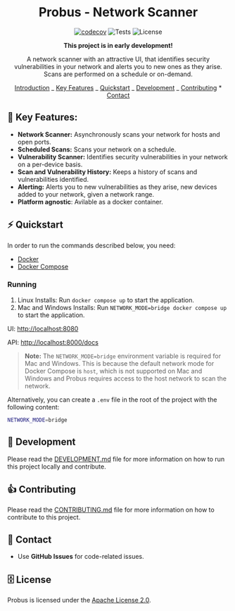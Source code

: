 <div align="center">

# Probus - Network Scanner

[![codecov](https://codecov.io/github/royrusso/probus/graph/badge.svg?token=B972KDOOOB)](https://codecov.io/github/royrusso/probus)
![Tests](https://img.shields.io/github/actions/workflow/status/royrusso/probus/pytests_codecov.yml?label=Tests)
![License](https://img.shields.io/badge/license-Apache%202.0-blue?style=flat-square)

**This project is in early development!**

A network scanner with an attractive UI, that identifies security vulnerabilities in your network and alerts you to new ones as they arise. Scans are performed on a schedule or on-demand.

[Introduction](#bulb-introduction) _ [Key Features](#dart-key-features) _ [Quickstart](#zap-quickstart) _ [Development](#dizzy-development) _ [Contributing](#+1-contributing) \* [Contact](#incoming_envelope-contact)

</div>

## :dart: Key Features:

- **Network Scanner:** Asynchronously scans your network for hosts and open ports.
- **Scheduled Scans:** Scans your network on a schedule.
- **Vulnerability Scanner:** Identifies security vulnerabilities in your network on a per-device basis.
- **Scan and Vulnerability History:** Keeps a history of scans and vulnerabilities identified.
- **Alerting:** Alerts you to new vulnerabilities as they arise, new devices added to your network, given a network range.
- **Platform agnostic**: Avilable as a docker container.

## :zap: Quickstart

In order to run the commands described below, you need:

- [Docker](https://www.docker.com/)
- [Docker Compose](https://docs.docker.com/compose/)

### Running

1. Linux Installs: Run `docker compose up` to start the application.
2. Mac and Windows Installs: Run `NETWORK_MODE=bridge docker compose up` to start the application.

UI: [http://localhost:8080](http://localhost:8080)

API: [http://localhost:8000/docs](http://localhost:8000/docs)

> **Note:** The `NETWORK_MODE=bridge` environment variable is required for Mac and Windows. This is because the default network mode for Docker Compose is `host`, which is not supported on Mac and Windows and Probus requires access to the host network to scan the network.

Alternatively, you can create a `.env` file in the root of the project with the following content:

```bash
NETWORK_MODE=bridge
```

## :dizzy: Development

Please read the [DEVELOPMENT.md](DEVELOPMENT.md) file for more information on how to run this project locally and contribute.

## :+1: Contributing

Please read the [CONTRIBUTING.md](CONTRIBUTING.md) file for more information on how to contribute to this project.

## :incoming_envelope: Contact

- Use **GitHub Issues** for code-related issues.

## :file_cabinet: License

Probus is licensed under the [Apache License 2.0](LICENSE).

